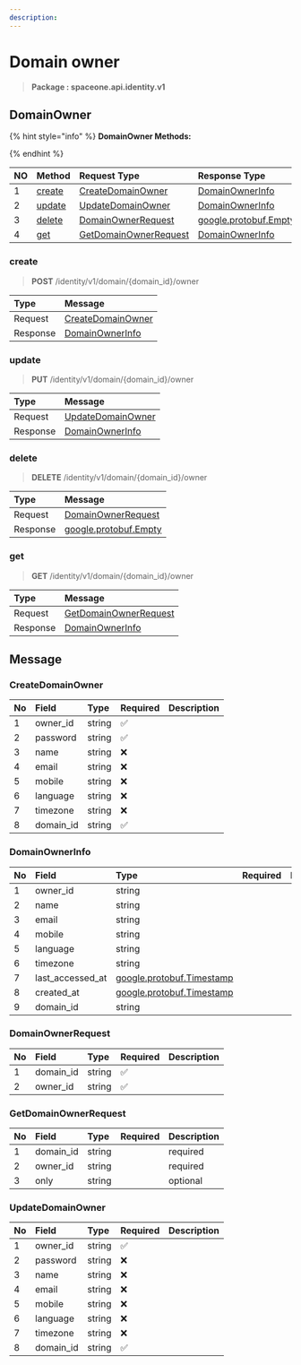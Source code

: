 ```yaml
---
description:  
---
```

# Domain owner

>  **Package : spaceone.api.identity.v1**

## DomainOwner

{% hint style="info" %}
**DomainOwner Methods:**

{%  endhint %}


| NO |  Method | Request Type | Response Type | Description |
| :--- | :--- | :--- | :--- | :--- |
| 1 | [create](Domain-owner.md#create)| [CreateDomainOwner](Domain-owner.md#createdomainowner) | [DomainOwnerInfo](Domain-owner.md#domainownerinfo) |  |
| 2 | [update](Domain-owner.md#update)| [UpdateDomainOwner](Domain-owner.md#updatedomainowner) | [DomainOwnerInfo](Domain-owner.md#domainownerinfo) |  |
| 3 | [delete](Domain-owner.md#delete)| [DomainOwnerRequest](Domain-owner.md#domainownerrequest) |[google.protobuf.Empty](https://github.com/protocolbuffers/protobuf/blob/master/src/google/protobuf/empty.proto)|  |
| 4 | [get](Domain-owner.md#get)| [GetDomainOwnerRequest](Domain-owner.md#getdomainownerrequest) | [DomainOwnerInfo](Domain-owner.md#domainownerinfo) |  |

### create
> **POST** /identity/v1/domain/{domain_id}/owner
>



| Type | Message |
| :--- | :--- |
| Request | [CreateDomainOwner](Domain-owner.md#createdomainowner) |
| Response |  [DomainOwnerInfo](Domain-owner.md#domainownerinfo)  |



### update
> **PUT**  /identity/v1/domain/{domain_id}/owner
>



| Type | Message |
| :--- | :--- |
| Request | [UpdateDomainOwner](Domain-owner.md#updatedomainowner) |
| Response |  [DomainOwnerInfo](Domain-owner.md#domainownerinfo)  |



### delete
> **DELETE** /identity/v1/domain/{domain_id}/owner
>



| Type | Message |
| :--- | :--- |
| Request | [DomainOwnerRequest](Domain-owner.md#domainownerrequest) |
| Response | [google.protobuf.Empty](https://github.com/protocolbuffers/protobuf/blob/master/src/google/protobuf/empty.proto) |



### get
> **GET** /identity/v1/domain/{domain_id}/owner
>



| Type | Message |
| :--- | :--- |
| Request | [GetDomainOwnerRequest](Domain-owner.md#getdomainownerrequest) |
| Response |  [DomainOwnerInfo](Domain-owner.md#domainownerinfo)  |





## Message

### CreateDomainOwner
| No | Field | Type | Required | Description |
| :--- | :--- | :--- | :--- | :--- |
| 1 | owner_id |string |✅ ||
| 2 | password |string |✅ ||
| 3 | name |string |❌ ||
| 4 | email |string |❌ ||
| 5 | mobile |string |❌ ||
| 6 | language |string |❌ ||
| 7 | timezone |string |❌ ||
| 8 | domain_id |string |✅ ||

### DomainOwnerInfo
| No | Field | Type | Required | Description |
| :--- | :--- | :--- | :--- | :--- |
| 1 | owner_id |string | ||
| 2 | name |string | ||
| 3 | email |string | ||
| 4 | mobile |string | ||
| 5 | language |string | ||
| 6 | timezone |string | ||
| 7 | last_accessed_at |[google.protobuf.Timestamp](https://github.com/protocolbuffers/protobuf/blob/master/src/google/protobuf/timestamp.proto) | ||
| 8 | created_at |[google.protobuf.Timestamp](https://github.com/protocolbuffers/protobuf/blob/master/src/google/protobuf/timestamp.proto) | ||
| 9 | domain_id |string | ||

### DomainOwnerRequest
| No | Field | Type | Required | Description |
| :--- | :--- | :--- | :--- | :--- |
| 1 | domain_id |string |✅ ||
| 2 | owner_id |string |✅ ||

### GetDomainOwnerRequest
| No | Field | Type | Required | Description |
| :--- | :--- | :--- | :--- | :--- |
| 1 | domain_id |string | |required|
| 2 | owner_id |string | |required|
| 3 | only |string | |optional|

### UpdateDomainOwner
| No | Field | Type | Required | Description |
| :--- | :--- | :--- | :--- | :--- |
| 1 | owner_id |string |✅ ||
| 2 | password |string |❌ ||
| 3 | name |string |❌ ||
| 4 | email |string |❌ ||
| 5 | mobile |string |❌ ||
| 6 | language |string |❌ ||
| 7 | timezone |string |❌ ||
| 8 | domain_id |string |✅ ||
